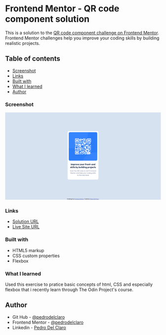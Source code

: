 # Frontend Mentor - QR code component solution

This is a solution to the [QR code component challenge on Frontend Mentor](https://www.frontendmentor.io/challenges/qr-code-component-iux_sIO_H). Frontend Mentor challenges help you improve your coding skills by building realistic projects. 

## Table of contents

  - [Screenshot](#screenshot)
  - [Links](#links)
  - [Built with](#built-with)
  - [What I learned](#what-i-learned)
  - [Author](#author)

### Screenshot

![](./images/screenshot.png)

### Links

- [Solution URL](https://github.com/pedrodelclaro/qrcode-frontendmentor)
- [Live Site URL](https://pedrodelclaro.github.io/qrcode-frontendmentor/)

### Built with

- HTML5 markup
- CSS custom properties
- Flexbox

### What I learned

Used this exercise to pratice basic concepts of html, CSS and especially flexbox that i recently learn through The Odin Project's course.

## Author

- Git Hub - [@pedrodelclaro](https://github.com/pedrodelclaro)
- Frontend Mentor - [@pedrodelclaro](https://www.frontendmentor.io/profile/pedrodelclaro)
- Linkedin - [Pedro Del Claro](https://www.linkedin.com/in/pedro-del-claro/)
